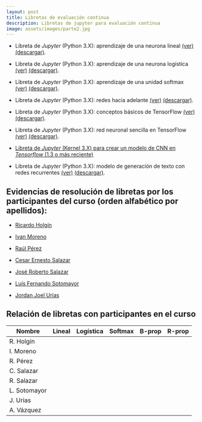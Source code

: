 ```yaml
---
layout: post
title: Libretas de evaluación continua
description: Libretas de jupyter para evaluación contínua
image: assets/images/parte2.jpg
---
```


- Libreta de *Jupyter* (Python 3.X): aprendizaje de una neurona lineal
  [(ver)](https://github.com/curso-redes-neuronales-unison/Material/blob/master/libretas/neurona_lineal.ipynb)
  [(descargar)](https://github.com/curso-redes-neuronales-unison/Material/raw/master/libretas/neurona_lineal.zip).

- Libreta de *Jupyter* (Python 3.X): aprendizaje de una neurona
  logística
  [(ver)](https://github.com/curso-redes-neuronales-unison/Material/blob/master/libretas/neurona_logistica.ipynb)
  [(descargar)](https://github.com/curso-redes-neuronales-unison/Material/raw/master/libretas/neurona_logistica.zip).

- Libreta de *Jupyter* (Python 3.X): aprendizaje de una unidad softmax
  [(ver)](https://github.com/curso-redes-neuronales-unison/Material/blob/master/libretas/unidad_softmax.ipynb)
  [(descargar)](https://github.com/curso-redes-neuronales-unison/Material/raw/master/libretas/unidad_softmax.zip).

- Libreta de *Jupyter* (Python 3.X): redes hacia adelante
  [(ver)](https://github.com/curso-redes-neuronales-unison/Material/blob/master/libretas/redes_neuronal_hacia_adelante.ipynb)
  [(descargar)](https://github.com/curso-redes-neuronales-unison/Material/raw/master/libretas/redes_neuronal_hacia_adelante.zip).

- Libreta de *Jupyter* (Python 3.X): conceptos básicos de TensorFlow
  [(ver)](https://github.com/curso-redes-neuronales-unison/Material/blob/master/libretas/intro_tensorflow.ipynb)
  [(descargar)](https://github.com/curso-redes-neuronales-unison/Material/raw/master/libretas/intro_tensorflow.zip).

- Libreta de *Jupyter* (Python 3.X): red neuronal sencilla en
  TensorFlow
  [(ver)](https://github.com/curso-redes-neuronales-unison/Material/blob/master/libretas/tensorflow_red_simple.ipynb)
  [(descargar)](https://github.com/curso-redes-neuronales-unison/Material/raw/master/libretas/intro_tensorflow.zip).


- [Libreta de *Jupyter* (Kernel 3.X) para crear un modelo de CNN en *Tensorflow* (1.3 o más reciente)](https://github.com/curso-redes-neuronales-unison/Material/blob/master/libretas/red_convolucional_simple.ipynb)


- Libreta de *Jupyter* (Python 3.X): modelo de generación de texto con redes recurrentes
  [(ver)](https://github.com/curso-redes-neuronales-unison/Material/blob/master/libretas/redes_recurrentes.ipynb)
  [(descargar)](https://github.com/curso-redes-neuronales-unison/Material/raw/master/libretas/redes_recurrentes.ipynb).



## Evidencias de resolución de libretas por los participantes del curso (orden alfabético por apellidos):

- [Ricardo Holgín](https://github.com/RicardoHE97/RN-Unison)

- [Ivan Moreno](https://github.com/rexemin/Libretas-RN-UNISON)

- [Raúl Pérez](https://github.com/raulperod/redes-neuronales)

- [Cesar Ernesto Salazar](https://github.com/cesern/redes-neuronales/)

- [José Roberto Salazar](https://github.com/robertosalazare/redesneuronales_libretas)

- [Luís Fernando Sotomayor](https://bitbucket.org/sanlf/)

- [Jordan Joel Urías](https://github.com/jjups96/Libretas-rn)


## Relación de libretas con participantes en el curso

| Nombre       | Lineal                                           | Logística | Softmax | B-prop | R-prop |
|--------------|--------------------------------------------------|-----------|---------|--------|--------|
| R. Holgín    | <i class="fa fa-rocket" aria-hidden="true"></i>  |           |         |        |        |
| I. Moreno    | <i class="fa fa-rocket" aria-hidden="true"></i>  |           |         |        |        |
| R. Pérez     | <i class="fa fa-rocket" aria-hidden="true"></i>  |           |         |        |        |
| C. Salazar   | <i class="fa fa-rocket" aria-hidden="true"></i>  |           |         |        |        |
| R. Salazar   | <i class="fa fa-rocket" aria-hidden="true"></i>  |           |         |        |        |
| L. Sotomayor | <i class="fa fa-rocket" aria-hidden="true"></i>  |           |         |        |        |
| J. Urias     | <i class="fa fa-rocket" aria-hidden="true"></i>  |           |         |        |        |
| A. Vázquez   | <i class="fa fa-bicycle" aria-hidden="true"></i> |           |         |        |        |
